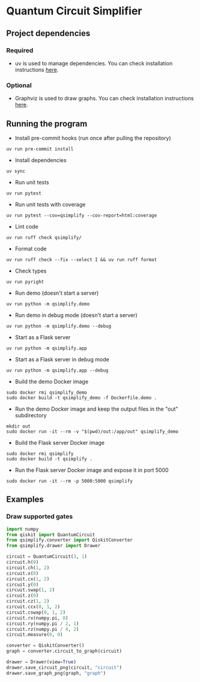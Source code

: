 # Quantum Circuit Simplifier

## Project dependencies

### Required

- uv is used to manage dependencies. You can check installation instructions [here](https://docs.astral.sh/uv/getting-started/installation/).

### Optional

- Graphviz is used to draw graphs. You can check installation instructions [here](https://graphviz.org/download/).

## Running the program

- Install pre-commit hooks (run once after pulling the repository)

```shell
uv run pre-commit install
```

- Install dependencies

```shell
uv sync
```

- Run unit tests

```shell
uv run pytest
```

- Run unit tests with coverage

```shell
uv run pytest --cov=qsimplify --cov-report=html:coverage
```

- Lint code

```shell
uv run ruff check qsimplify/
```

- Format code

```shell
uv run ruff check --fix --select I && uv run ruff format
```

- Check types

```shell
uv run pyright
```

- Run demo (doesn't start a server)

```shell
uv run python -m qsimplify.demo
```

- Run demo in debug mode (doesn't start a server)

```shell
uv run python -m qsimplify.demo --debug
```

- Start as a Flask server

```shell
uv run python -m qsimplify.app
```

- Start as a Flask server in debug mode

```shell
uv run python -m qsimplify.app --debug
```

- Build the demo Docker image

```shell
sudo docker rmi qsimplify_demo
sudo docker build -t qsimplify_demo -f Dockerfile.demo .
```

- Run the demo Docker image and keep the output files in the "out" subdirectory

```shell
mkdir out
sudo docker run -it --rm -v "$(pwd)/out:/app/out" qsimplify_demo
```

- Build the Flask server Docker image

```shell
sudo docker rmi qsimplify
sudo docker build -t qsimplify .
```

- Run the Flask server Docker image and expose it in port 5000

```shell
sudo docker run -it --rm -p 5000:5000 qsimplify
```

## Examples

### Draw supported gates

```python
import numpy
from qiskit import QuantumCircuit
from qsimplify.converter import QiskitConverter
from qsimplify.drawer import Drawer

circuit = QuantumCircuit(3, 1)
circuit.h(0)
circuit.ch(1, 2)
circuit.x(0)
circuit.cx(1, 2)
circuit.y(0)
circuit.swap(1, 2)
circuit.z(0)
circuit.cz(1, 2)
circuit.ccx(0, 1, 2)
circuit.cswap(0, 1, 2)
circuit.rx(numpy.pi, 0)
circuit.ry(numpy.pi / 2, 1)
circuit.rz(numpy.pi / 4, 2)
circuit.measure(0, 0)

converter = QiskitConverter()
graph = converter.circuit_to_graph(circuit)

drawer = Drawer(view=True)
drawer.save_circuit_png(circuit, "circuit")
drawer.save_graph_png(graph, "graph")
```
